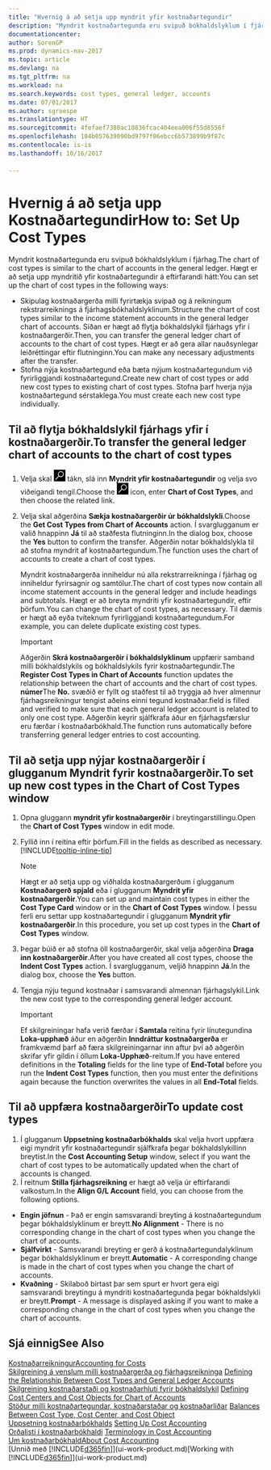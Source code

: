 ```yaml
---
title: "Hvernig á að setja upp myndrit yfir kostnaðartegundir"
description: "Myndrit kostnaðartegunda eru svipuð bókhaldslyklum í fjárhag."
documentationcenter: 
author: SorenGP
ms.prod: dynamics-nav-2017
ms.topic: article
ms.devlang: na
ms.tgt_pltfrm: na
ms.workload: na
ms.search.keywords: cost types, general ledger, accounts
ms.date: 07/01/2017
ms.author: sgroespe
ms.translationtype: HT
ms.sourcegitcommit: 4fefaef7380ac10836fcac404eea006f55d8556f
ms.openlocfilehash: 104b057639090bd9797f06ebcc6b573899b9f87c
ms.contentlocale: is-is
ms.lasthandoff: 10/16/2017

---
```

# <a name="how-to-set-up-cost-types"></a><span data-ttu-id="78b02-103">Hvernig á að setja upp Kostnaðartegundir</span><span class="sxs-lookup"><span data-stu-id="78b02-103">How to: Set Up Cost Types</span></span>
<span data-ttu-id="78b02-104">Myndrit kostnaðartegunda eru svipuð bókhaldslyklum í fjárhag.</span><span class="sxs-lookup"><span data-stu-id="78b02-104">The chart of cost types is similar to the chart of accounts in the general ledger.</span></span> <span data-ttu-id="78b02-105">Hægt er að setja upp myndritið yfir kostnaðartegundir á eftirfarandi hátt:</span><span class="sxs-lookup"><span data-stu-id="78b02-105">You can set up the chart of cost types in the following ways:</span></span>  

-   <span data-ttu-id="78b02-106">Skipulag kostnaðargerða milli fyrirtækja svipað og á reikningum rekstrarreiknings á fjárhagsbókhaldslyklinum.</span><span class="sxs-lookup"><span data-stu-id="78b02-106">Structure the chart of cost types similar to the income statement accounts in the general ledger chart of accounts.</span></span> <span data-ttu-id="78b02-107">Síðan er hægt að flytja bókhaldslykil fjárhags yfir í kostnaðargerðir.</span><span class="sxs-lookup"><span data-stu-id="78b02-107">Then, you can transfer the general ledger chart of accounts to the chart of cost types.</span></span> <span data-ttu-id="78b02-108">Hægt er að gera allar nauðsynlegar leiðréttingar eftir flutninginn.</span><span class="sxs-lookup"><span data-stu-id="78b02-108">You can make any necessary adjustments after the transfer.</span></span>  
-   <span data-ttu-id="78b02-109">Stofna nýja kostnaðartegund eða bæta nýjum kostnaðartegundum við fyrirliggjandi kostnaðartegund.</span><span class="sxs-lookup"><span data-stu-id="78b02-109">Create new chart of cost types or add new cost types to existing chart of cost types.</span></span> <span data-ttu-id="78b02-110">Stofna þarf hverja nýja kostnaðartegund sérstaklega.</span><span class="sxs-lookup"><span data-stu-id="78b02-110">You must create each new cost type individually.</span></span>  

## <a name="to-transfer-the-general-ledger-chart-of-accounts-to-the-chart-of-cost-types"></a><span data-ttu-id="78b02-111">Til að flytja bókhaldslykil fjárhags yfir í kostnaðargerðir.</span><span class="sxs-lookup"><span data-stu-id="78b02-111">To transfer the general ledger chart of accounts to the chart of cost types</span></span>  
1.  <span data-ttu-id="78b02-112">Velja skal ![Leit að síðu eða skýrslu](media/ui-search/search_small.png "Leit að síðu eða skýrslu táknið") tákn, slá inn **Myndrit yfir kostnaðartegundir** og velja svo viðeigandi tengil.</span><span class="sxs-lookup"><span data-stu-id="78b02-112">Choose the ![Search for Page or Report](media/ui-search/search_small.png "Search for Page or Report icon") icon, enter **Chart of Cost Types**, and then choose the related link.</span></span>  
2.  <span data-ttu-id="78b02-113">Velja skal aðgerðina **Sækja kostnaðargerðir úr bókhaldslykli**.</span><span class="sxs-lookup"><span data-stu-id="78b02-113">Choose the **Get Cost Types from Chart of Accounts** action.</span></span> <span data-ttu-id="78b02-114">Í svarglugganum er valið hnappinn **Já** til að staðfesta flutninginn.</span><span class="sxs-lookup"><span data-stu-id="78b02-114">In the dialog box, choose the **Yes** button to confirm the transfer.</span></span> <span data-ttu-id="78b02-115">Aðgerðin notar bókhaldslykla til að stofna myndrit af kostnaðartegundum.</span><span class="sxs-lookup"><span data-stu-id="78b02-115">The function uses the chart of accounts to create a chart of cost types.</span></span>  

    <span data-ttu-id="78b02-116">Myndrit kostnaðargerða inniheldur nú alla rekstrarreikninga í fjárhag og inniheldur fyrirsagnir og samtölur.</span><span class="sxs-lookup"><span data-stu-id="78b02-116">The chart of cost types now contain all income statement accounts in the general ledger and include headings and subtotals.</span></span> <span data-ttu-id="78b02-117">Hægt er að breyta myndriti yfir kostnaðartegundir, eftir þörfum.</span><span class="sxs-lookup"><span data-stu-id="78b02-117">You can change the chart of cost types, as necessary.</span></span> <span data-ttu-id="78b02-118">Til dæmis er hægt að eyða tvíteknum fyrirliggjandi kostnaðartegundum.</span><span class="sxs-lookup"><span data-stu-id="78b02-118">For example, you can delete duplicate existing cost types.</span></span>  

    > [!IMPORTANT]  
    >  <span data-ttu-id="78b02-119">Aðgerðin **Skrá kostnaðargerðir í bókhaldslyklinum** uppfærir samband milli bókhaldslykils og bókhaldslykils fyrir kostnaðartegundir.</span><span class="sxs-lookup"><span data-stu-id="78b02-119">The **Register Cost Types in Chart of Accounts** function updates the relationship between the chart of accounts and the chart of cost types.</span></span> <span data-ttu-id="78b02-120">**númer**</span><span class="sxs-lookup"><span data-stu-id="78b02-120">The **No.**</span></span> <span data-ttu-id="78b02-121"> svæðið er fyllt og staðfest til að tryggja að hver almennur fjárhagsreikningur tengist aðeins einni tegund kostnaðar.</span><span class="sxs-lookup"><span data-stu-id="78b02-121">field is filled and verified to make sure that each general ledger account is related to only one cost type.</span></span> <span data-ttu-id="78b02-122">Aðgerðin keyrir sjálfkrafa áður en fjárhagsfærslur eru færðar í kostnaðarbókhald.</span><span class="sxs-lookup"><span data-stu-id="78b02-122">The function runs automatically before transferring general ledger entries to cost accounting.</span></span>  

## <a name="to-set-up-new-cost-types-in-the-chart-of-cost-types-window"></a><span data-ttu-id="78b02-123">Til að setja upp nýjar kostnaðargerðir í glugganum Myndrit fyrir kostnaðargerðir.</span><span class="sxs-lookup"><span data-stu-id="78b02-123">To set up new cost types in the Chart of Cost Types window</span></span>  
1.  <span data-ttu-id="78b02-124">Opna gluggann **myndrit yfir kostnaðargerðir** í breytingarstillingu.</span><span class="sxs-lookup"><span data-stu-id="78b02-124">Open the **Chart of Cost Types** window in edit mode.</span></span>  
2.  <span data-ttu-id="78b02-125">Fyllið inn í reitina eftir þörfum.</span><span class="sxs-lookup"><span data-stu-id="78b02-125">Fill in the fields as described as necessary.</span></span> [!INCLUDE[tooltip-inline-tip](includes/tooltip-inline-tip_md.md)]

    > [!NOTE]  
    >  <span data-ttu-id="78b02-126">Hægt er að setja upp og viðhalda kostnaðargerðum í glugganum **Kostnaðargerð spjald** eða í glugganum **Myndrit yfir kostnaðargerðir**.</span><span class="sxs-lookup"><span data-stu-id="78b02-126">You can set up and maintain cost types in either the **Cost Type Card** window or in the **Chart of Cost Types** window.</span></span> <span data-ttu-id="78b02-127">Í þessu ferli eru settar upp kostnaðartegundir í glugganum **Myndrit yfir kostnaðargerðir**.</span><span class="sxs-lookup"><span data-stu-id="78b02-127">In this procedure, you set up cost types in the **Chart of Cost Types** window.</span></span>

3.  <span data-ttu-id="78b02-128">Þegar búið er að stofna öll kostnaðargerðir, skal velja aðgerðina **Draga inn kostnaðargerðir**.</span><span class="sxs-lookup"><span data-stu-id="78b02-128">After you have created all cost types, choose the **Indent Cost Types** action.</span></span> <span data-ttu-id="78b02-129">Í svarglugganum, veljið hnappinn **Já**.</span><span class="sxs-lookup"><span data-stu-id="78b02-129">In the dialog box, choose the **Yes** button.</span></span>  
4.  <span data-ttu-id="78b02-130">Tengja nýju tegund kostnaðar í samsvarandi almennan fjárhagslykil.</span><span class="sxs-lookup"><span data-stu-id="78b02-130">Link the new cost type to the corresponding general ledger account.</span></span>  

    > [!IMPORTANT]  
    >  <span data-ttu-id="78b02-131">Ef skilgreiningar hafa verið færðar í **Samtala** reitina fyrir línutegundina **Loka-upphæð** áður en aðgerðin **Inndráttur kostnaðargerða** er framkvæmd þarf að færa skilgreiningarnar inn aftur því að aðgerðin skrifar yfir gildin í öllum **Loka-Upphæð**-reitum.</span><span class="sxs-lookup"><span data-stu-id="78b02-131">If you have entered definitions in the **Totaling** fields for the line type of **End-Total** before you run the **Indent Cost Types** function, then you must enter the definitions again because the function overwrites the values in all **End-Total** fields.</span></span>  

## <a name="to-update-cost-types"></a><span data-ttu-id="78b02-132">Til að uppfæra kostnaðargerðir</span><span class="sxs-lookup"><span data-stu-id="78b02-132">To update cost types</span></span>  
1.  <span data-ttu-id="78b02-133">Í glugganum **Uppsetning kostnaðarbókhalds** skal velja hvort uppfæra eigi myndrit yfir kostnaðartegundir sjálfkrafa þegar bókhaldslykillinn breytist.</span><span class="sxs-lookup"><span data-stu-id="78b02-133">In the **Cost Accounting Setup** window, select if you want the chart of cost types to be automatically updated when the chart of accounts is changed.</span></span>  
2.  <span data-ttu-id="78b02-134">Í reitnum **Stilla fjárhagsreikning** er hægt að velja úr eftirfarandi valkostum.</span><span class="sxs-lookup"><span data-stu-id="78b02-134">In the **Align G/L Account** field, you can choose from the following options.</span></span>  

- <span data-ttu-id="78b02-135">**Engin jöfnun** - Það er engin samsvarandi breyting á kostnaðartegundum þegar bókhaldslyklinum er breytt.</span><span class="sxs-lookup"><span data-stu-id="78b02-135">**No Alignment** - There is no corresponding change in the chart of cost types when you change the chart of accounts.</span></span>  
- <span data-ttu-id="78b02-136">**Sjálfvirkt** - Samsvarandi breyting er gerð á kostnaðartegundalyklinum þegar bókhaldslyklinum er breytt.</span><span class="sxs-lookup"><span data-stu-id="78b02-136">**Automatic** - A corresponding change is made in the chart of cost types when you change the chart of accounts.</span></span>  
- <span data-ttu-id="78b02-137">**Kvaðning** - Skilaboð birtast þar sem spurt er hvort gera eigi samsvarandi breytingu á myndriti kostnaðartegunda þegar bókhaldslykli er breytt.</span><span class="sxs-lookup"><span data-stu-id="78b02-137">**Prompt** - A message is displayed asking if you want to make a corresponding change in the chart of cost types when you change the chart of accounts.</span></span>  

## <a name="see-also"></a><span data-ttu-id="78b02-138">Sjá einnig</span><span class="sxs-lookup"><span data-stu-id="78b02-138">See Also</span></span>  
[<span data-ttu-id="78b02-139">Kostnaðarreikningur</span><span class="sxs-lookup"><span data-stu-id="78b02-139">Accounting for Costs</span></span>](finance-manage-cost-accounting.md)  
<span data-ttu-id="78b02-140">[Skilgreining á venslum milli kostnaðargerða og fjárhagsreikninga](finance-defining-the-relationship-between-cost-types-and-general-ledger-accounts.md) </span><span class="sxs-lookup"><span data-stu-id="78b02-140">[Defining the Relationship Between Cost Types and General Ledger Accounts](finance-defining-the-relationship-between-cost-types-and-general-ledger-accounts.md) </span></span>  
<span data-ttu-id="78b02-141">[Skilgreining kostnaðarstaði og kostnaðarhluti fyrir bókhaldslykil](finance-defining-cost-centers-and-cost-objects-for-chart-of-accounts.md) </span><span class="sxs-lookup"><span data-stu-id="78b02-141">[Defining Cost Centers and Cost Objects for Chart of Accounts](finance-defining-cost-centers-and-cost-objects-for-chart-of-accounts.md) </span></span>  
<span data-ttu-id="78b02-142">[Stöður milli kostnaðartegundar, kostnaðarstaðar og kostnaðarliðar](finance-balances-between-cost-type-cost-center-and-cost-object.md) </span><span class="sxs-lookup"><span data-stu-id="78b02-142">[Balances Between Cost Type, Cost Center, and Cost Object](finance-balances-between-cost-type-cost-center-and-cost-object.md) </span></span>  
<span data-ttu-id="78b02-143">[Uppsetning kostnaðarbókhalds](finance-set-up-cost-accounting.md) </span><span class="sxs-lookup"><span data-stu-id="78b02-143">[Setting Up Cost Accounting](finance-set-up-cost-accounting.md) </span></span>  
<span data-ttu-id="78b02-144">[Orðalisti í kostnaðarbókhaldi](finance-terminology-in-cost-accounting.md) </span><span class="sxs-lookup"><span data-stu-id="78b02-144">[Terminology in Cost Accounting](finance-terminology-in-cost-accounting.md) </span></span>  
[<span data-ttu-id="78b02-145">Um kostnaðarbókhald</span><span class="sxs-lookup"><span data-stu-id="78b02-145">About Cost Accounting</span></span>](finance-about-cost-accounting.md)  
<span data-ttu-id="78b02-146">[Unnið með [!INCLUDE[d365fin](includes/d365fin_md.md)]](ui-work-product.md)</span><span class="sxs-lookup"><span data-stu-id="78b02-146">[Working with [!INCLUDE[d365fin](includes/d365fin_md.md)]](ui-work-product.md)</span></span>

